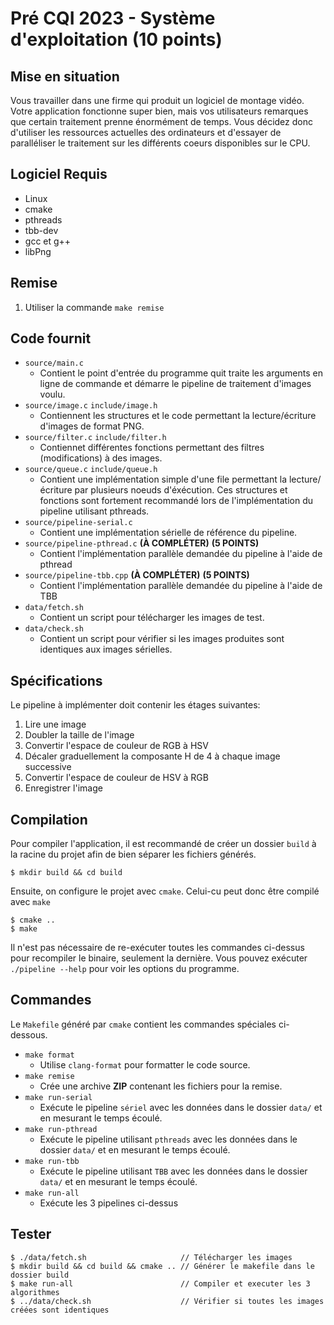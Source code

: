 # Pré CQI 2023 - Système d'exploitation (10 points)


## Mise en situation

Vous travailler dans une firme qui produit un logiciel de montage vidéo. Votre application fonctionne super bien, mais vos utilisateurs remarques que certain traitement prenne énormément de temps. Vous décidez donc d'utiliser les ressources actuelles des ordinateurs et d'essayer de paralléliser le traitement sur les différents coeurs disponibles sur le CPU.

## Logiciel Requis
- Linux
- cmake
- pthreads
- tbb-dev
- gcc et g++
- libPng

## Remise
1. Utiliser la commande `make remise`

## Code fournit
* `source/main.c`
  * Contient le point d'entrée du programme quit traite les arguments en ligne de commande et démarre le pipeline de traitement d'images voulu.
* `source/image.c` `include/image.h`
  * Contiennent les structures et le code permettant la lecture/écriture d'images de format PNG.
* `source/filter.c` `include/filter.h`
  * Contiennet différentes fonctions permettant des filtres (modifications) à des images.
* `source/queue.c` `include/queue.h`
  * Contient une implémentation simple d'une file permettant la lecture/écriture par plusieurs noeuds d'éxécution. Ces structures et fonctions sont fortement recommandé lors de l'implémentation du pipeline utilisant pthreads.
* `source/pipeline-serial.c`
  * Contient une implémentation sérielle de référence du pipeline.
* `source/pipeline-pthread.c` **(À COMPLÉTER)** **(5 POINTS)**
  * Contient l'implémentation parallèle demandée du pipeline à l'aide de pthread
* `source/pipeline-tbb.cpp` **(À COMPLÉTER)** **(5 POINTS)**
  * Contient l'implémentation parallèle demandée du pipeline à l'aide de TBB
* `data/fetch.sh`
  * Contient un script pour télécharger les images de test.
* `data/check.sh`
  * Contient un script pour vérifier si les images produites sont identiques aux images sérielles.

## Spécifications
Le pipeline à implémenter doit contenir les étages suivantes:
1. Lire une image
2. Doubler la taille de l'image
3. Convertir l'espace de couleur de RGB à HSV
4. Décaler graduellement la composante H de 4 à chaque image successive
5. Convertir l'espace de couleur de HSV à RGB
6. Enregistrer l'image


## Compilation
Pour compiler l'application, il est recommandé de créer un dossier `build` à la racine du projet afin de bien séparer les fichiers générés.
```
$ mkdir build && cd build
```
Ensuite, on configure le projet avec `cmake`. Celui-cu peut donc être compilé avec `make`
```
$ cmake ..
$ make
```

Il n'est pas nécessaire de re-exécuter toutes les commandes ci-dessus pour recompiler le binaire, seulement la dernière. Vous pouvez exécuter `./pipeline --help` pour voir les options du programme.


## Commandes
Le `Makefile` généré par `cmake` contient les commandes spéciales ci-dessous.

* `make format`
  * Utilise `clang-format` pour formatter le code source.
* `make remise`
  * Crée une archive **ZIP** contenant les fichiers pour la remise.
* `make run-serial`
  * Exécute le pipeline `sériel` avec les données dans le dossier `data/` et en mesurant le temps écoulé.
* `make run-pthread`
  * Exécute le pipeline utilisant `pthreads` avec les données dans le dossier `data/` et en mesurant le temps écoulé.
* `make run-tbb`
  * Exécute le pipeline utilisant `TBB` avec les données dans le dossier `data/` et en mesurant le temps écoulé.
* `make run-all`
  * Exécute les 3 pipelines ci-dessus


## Tester
```
$ ./data/fetch.sh                     // Télécharger les images
$ mkdir build && cd build && cmake .. // Générer le makefile dans le dossier build
$ make run-all                        // Compiler et executer les 3 algorithmes
$ ../data/check.sh                    // Vérifier si toutes les images créées sont identiques
```

